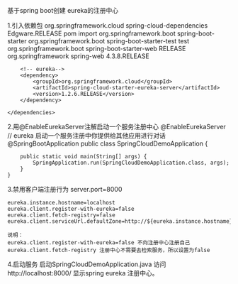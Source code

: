 基于spring boot创建 eureka的注册中心

1.引入依赖包
<dependencyManagement>
		<dependencies>
			<dependency>
				<groupId>org.springframework.cloud</groupId>
				<artifactId>spring-cloud-dependencies</artifactId>
				<version>Edgware.RELEASE</version>
				<type>pom</type>
				<scope>import</scope>
			</dependency>
		</dependencies>
	</dependencyManagement>
	<dependencies>
		<dependency>
			<groupId>org.springframework.boot</groupId>
			<artifactId>spring-boot-starter</artifactId>
		</dependency>
		<dependency>
			<groupId>org.springframework.boot</groupId>
			<artifactId>spring-boot-starter-test</artifactId>
			<scope>test</scope>
		</dependency>
		<dependency>
			<groupId>org.springframework.boot</groupId>
			<artifactId>spring-boot-starter-web</artifactId>
			<version>RELEASE</version>
		</dependency>
		<dependency>
			<groupId>org.springframework</groupId>
			<artifactId>spring-web</artifactId>
			<version>4.3.8.RELEASE</version>
		</dependency>

		<!-- eureka-->
		<dependency>
			<groupId>org.springframework.cloud</groupId>
			<artifactId>spring-cloud-starter-eureka-server</artifactId>
			<version>1.2.6.RELEASE</version>
		</dependency>

	</dependencies>

2.用@EnableEurekaServer注解启动一个服务注册中心
    @EnableEurekaServer // eureka 启动一个服务注册中你提供给其他应用进行对话
    @SpringBootApplication
    public class SpringCloudDemoApplication {

        public static void main(String[] args) {
            SpringApplication.run(SpringCloudDemoApplication.class, args);
        }
    }

3.禁用客户端注册行为
    server.port=8000

    eureka.instance.hostname=localhost
    eureka.client.register-with-eureka=false
    eureka.client.fetch-registry=false
    eureka.client.serviceUrl.defaultZone=http://${eureka.instance.hostname}:${server.port}/eureka/

    说明：
    eureka.client.register-with-eureka=false 不向注册中心注册自己
    eureka.client.fetch-registry 注册中心不需要去检索服务，所以设置为false

4.启动服务
    启动SpringCloudDemoApplication.java
    访问 http://localhost:8000/ 显示spring eureka 注册中心。